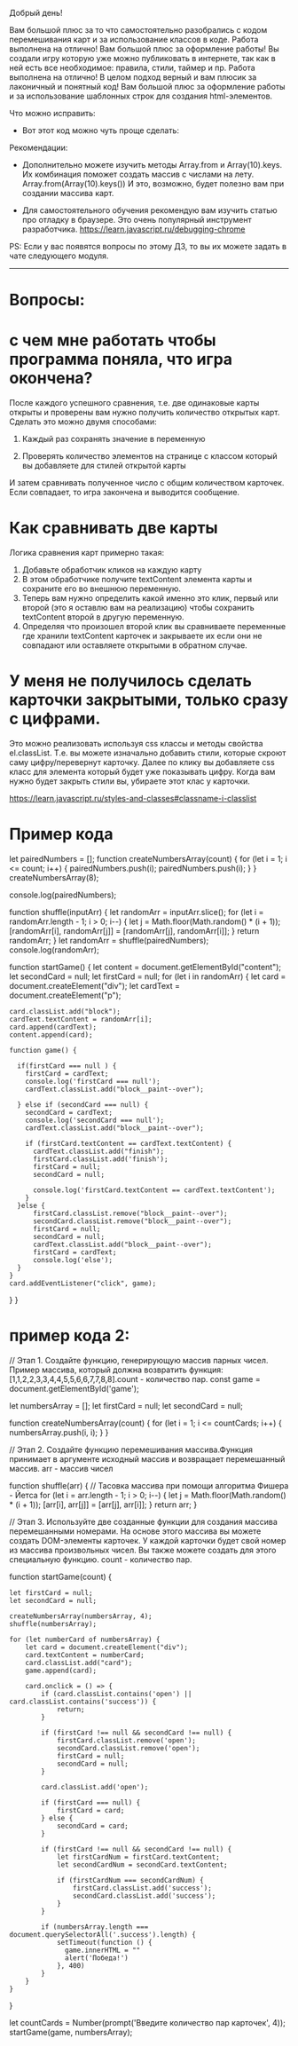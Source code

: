 Добрый день!

Вам большой плюс за то что самостоятельно разобрались с кодом перемешивания карт и за использование классов в коде. Работа выполнена на отлично!
Вам большой плюс за оформление работы! Вы создали игру которую уже можно публиковать в интернете, так как в ней есть все необходимое: правила, стили, таймер и пр. Работа выполнена на отлично!
В целом подход верный и вам плюсик за лаконичный и понятный код!
Вам большой плюс за оформление работы и за использование шаблонных строк для создания html-элементов.


Что можно исправить:
- Вот этот код можно чуть проще сделать:


Рекомендации:
- Дополнительно можете изучить методы Array.from и Array(10).keys. Их комбинация поможет создать массив с числами на лету.
Array.from(Array(10).keys())
И это, возможно, будет полезно вам при создании массива карт.

- Для самостоятельного обучения рекомендую вам изучить статью про отладку в браузере. Это очень популярный инструмент разработчика.
https://learn.javascript.ru/debugging-chrome

PS: Если у вас появятся вопросы по этому ДЗ, то вы их можете задать в чате следующего модуля.

------
# Вопросы:

# с чем мне работать чтобы программа поняла, что игра окончена?

После каждого успешного сравнения, т.е. две одинаковые карты открыты и проверены вам нужно получить количество открытых карт.  Сделать это можно двумя способами:

1. Каждый раз сохранять значение в переменную

2. Проверять количество элементов на странице с классом который вы добавляете для стилей открытой карты

И затем сравнивать полученное число с общим количеством карточек. Если совпадает, то игра закончена и выводится сообщение.

# Как сравнивать две карты
Логика сравнения карт примерно такая:
1. Добавьте обработчик кликов на каждую карту
2. В этом обработчике получите textContent элемента карты и сохраните его во внешнюю переменную.
3. Теперь вам нужно определить какой именно это клик, первый или второй (это я оставлю вам на реализацию) чтобы сохранить textContent второй в другую переменную.
4. Определяя что произошел второй клик вы сравниваете переменные где хранили textContent карточек и закрываете их если они не совпадают или оставляете открытыми в обратном случае.

# У меня не получилось сделать карточки закрытыми, только сразу с цифрами.
Это можно реализовать используя css классы и методы свойства el.classList. Т.е. вы можете изначально добавить стили, которые скроют саму цифру/перевернут карточку. Далее по клику вы добавляете css класс для элемента который будет уже показывать цифру. Когда вам нужно будет закрыть стили вы, убираете этот клас у карточки.

https://learn.javascript.ru/styles-and-classes#classname-i-classlist


# Пример кода
let pairedNumbers = [];
function createNumbersArray(count) {
  for (let i = 1; i <= count; i++) {
    pairedNumbers.push(i);
    pairedNumbers.push(i);
  }
}
createNumbersArray(8);


console.log(pairedNumbers);

function shuffle(inputArr) {
  let randomArr = inputArr.slice();
  for (let i = randomArr.length - 1; i > 0; i--) {
    let j = Math.floor(Math.random() * (i + 1));
    [randomArr[i], randomArr[j]] = [randomArr[j], randomArr[i]];
  }
  return randomArr;
}
let randomArr = shuffle(pairedNumbers);
console.log(randomArr);


function startGame() {
  let content = document.getElementById("content");
  let secondCard = null;
  let firstCard = null;
  for (let i in randomArr) {
    let card = document.createElement("div");
    let cardText = document.createElement("p");

    card.classList.add("block");
    cardText.textContent = randomArr[i];
    card.append(cardText);
    content.append(card);

    function game() {

      if(firstCard === null ) {
        firstCard = cardText;
        console.log('firstCard === null');
        cardText.classList.add("block__paint--over");

      } else if (secondCard === null) {
        secondCard = cardText;
        console.log('secondCard === null');
        cardText.classList.add("block__paint--over");

        if (firstCard.textContent == cardText.textContent) {
          cardText.classList.add("finish");
          firstCard.classList.add('finish');
          firstCard = null;
          secondCard = null;

          console.log('firstCard.textContent == cardText.textContent');
        }
      }else {
          firstCard.classList.remove("block__paint--over");
          secondCard.classList.remove("block__paint--over");
          firstCard = null;
          secondCard = null;
          cardText.classList.add("block__paint--over");
          firstCard = cardText;
          console.log('else');
      }
    }
    card.addEventListener("click", game);
  }
}

# пример кода 2:
// Этап 1. Создайте функцию, генерирующую массив парных чисел. Пример массива, который должна возвратить функция: [1,1,2,2,3,3,4,4,5,5,6,6,7,7,8,8].count - количество пар.
const game = document.getElementById('game');

let numbersArray = [];
let firstCard = null;
let secondCard = null;

function createNumbersArray(count) {
   for (let i = 1; i <= countCards; i++) {
    numbersArray.push(i, i);
   }
}

// Этап 2. Создайте функцию перемешивания массива.Функция принимает в аргументе исходный массив и возвращает перемешанный массив. arr - массив чисел

function shuffle(arr) {
    // Тасовка массива при помощи алгоритма Фишера - Йетса
    for (let i = arr.length - 1; i > 0; i--) {
        let j = Math.floor(Math.random() * (i + 1));
        [arr[i], arr[j]] = [arr[j], arr[i]];
    }
    return arr;
}

// Этап 3. Используйте две созданные функции для создания массива перемешанными номерами. На основе этого массива вы можете создать DOM-элементы карточек. У каждой карточки будет свой номер из массива произвольных чисел. Вы также можете создать для этого специальную функцию. count - количество пар.

function startGame(count) {

    let firstCard = null;
    let secondCard = null;

    createNumbersArray(numbersArray, 4);
    shuffle(numbersArray);

    for (let numberCard of numbersArray) {
        let card = document.createElement("div");
        card.textContent = numberCard;
        card.classList.add("card");
        game.append(card);

        card.onclick = () => {
            if (card.classList.contains('open') || card.classList.contains('success')) {
                return;
            }

            if (firstCard !== null && secondCard !== null) {
                firstCard.classList.remove('open');
                secondCard.classList.remove('open');
                firstCard = null;
                secondCard = null;
            }

            card.classList.add('open');

            if (firstCard === null) {
                firstCard = card;
            } else {
                secondCard = card;
            }

            if (firstCard !== null && secondCard !== null) {
                let firstCardNum = firstCard.textContent;
                let secondCardNum = secondCard.textContent;

                if (firstCardNum === secondCardNum) {
                    firstCard.classList.add('success');
                    secondCard.classList.add('success');
                }
            }

            if (numbersArray.length === document.querySelectorAll('.success').length) {
                setTimeout(function () {
                  game.innerHTML = ""
                  alert('Победа!')
                }, 400)
            }
        }
    }
}

let countCards = Number(prompt('Введите количество пар карточек', 4));
startGame(game, numbersArray);
